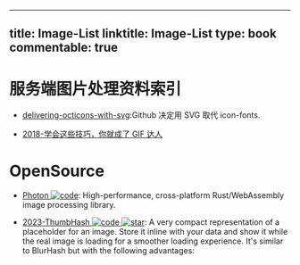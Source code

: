 
---
title: Image-List
linktitle: Image-List
type: book
commentable: true
---

# 服务端图片处理资料索引

- [delivering-octicons-with-svg](https://github.com/blog/2112-delivering-octicons-with-svg):Github 决定用 SVG 取代 icon-fonts.

- [2018-学会这些技巧，你就成了 GIF 达人](https://zhuanlan.zhihu.com/p/36379462)

# OpenSource

- [Photon ![code](https://ng-tech.icu/assets/code.svg)](https://github.com/silvia-odwyer/photon): High-performance, cross-platform Rust/WebAssembly image processing library.

- [2023-ThumbHash ![code](https://ng-tech.icu/assets/code.svg) ![star](https://img.shields.io/github/stars/evanw/thumbhash)](https://github.com/evanw/thumbhash): A very compact representation of a placeholder for an image. Store it inline with your data and show it while the real image is loading for a smoother loading experience. It's similar to BlurHash but with the following advantages:

    